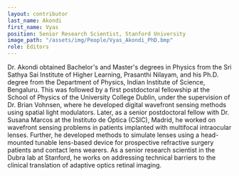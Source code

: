 ```yaml
---
layout: contributor
last_name: Akondi
first_name: Vyas
position: Senior Research Scientist, Stanford University
image_path: "/assets/img/People/Vyas_Akondi_PhD.bmp"
role: Editors
---
```

Dr. Akondi obtained Bachelor's and Master's degrees in Physics from the Sri Sathya Sai Institute of Higher Learning, Prasanthi Nilayam, and his Ph.D. degree from the Department of Physics, Indian Institute of Science, Bengaluru. This was followed by a first postdoctoral fellowship at the School of Physics of the University College Dublin, under the supervision of Dr. Brian Vohnsen, where he developed digital wavefront sensing methods using spatial light modulators. Later, as a senior postdoctoral fellow with Dr. Susana Marcos at the Instituto de Óptica (CSIC), Madrid, he worked on wavefront sensing problems in patients implanted with multifocal intraocular lenses. Further, he developed methods to simulate lenses using a head-mounted tunable lens-based device for prospective refractive surgery patients and contact lens wearers. As a senior research scientist in the Dubra lab at Stanford, he works on addressing technical barriers to the clinical translation of adaptive optics retinal imaging.